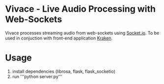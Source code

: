 # Vivace - Live Audio Processing with Web-Sockets
Vivace processes streaming audio from web-sockets using [Socket.io](https://socket.io).  To be used in conjuction with front-end application [Kraken](https://github.com/jrmylee/Kraken).

# Usage
1. install dependencies (librosa, flask, flask_socketio)
2. run '''python server.py'''
